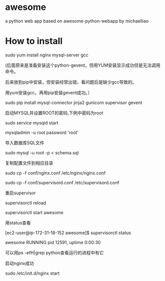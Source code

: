 # awesome
a python web app based on awesome-python-webapp by michaelliao
# How to install
sudo yum install nginx mysql-server gcc

  (后面原来是准备安装这个python-gevent，但用YUM安装显示成功但是无法调用命令。
  
  后来放到pip中安装，但安装经常出错，看问题后是缺少gcc导致的。
  
  用yum安装gcc，再用pip安装gevent成功。）

sudo pip install mysql-connector jinja2 gunicorn  supervisor gevent

启动MYSQL并设置ROOT的密码,下例中密码为root

sudo service mysqld start

mysqladmin -u root password 'root'

导入数据库SQL文件

sudo mysql -u root -p < schema.sql

复制配置文件到相应目录

sudo cp -f conf/nginx.conf /etc/nginx/nginx.conf

sudo cp -f conf/supervisord.conf /etc/supervisord.conf

重启supervisor

supervisorctl reload

supervisorctl start awesome

用status查看

[ec2-user@ip-172-31-18-152 awesome]$ supervisorctl status

awesome                          RUNNING   pid 12591, uptime 0:00:30

可以用ps -efH|grep python查看运行的进程中有它

启动nginx成功
 
 sudo /etc/init.d/nginx start

